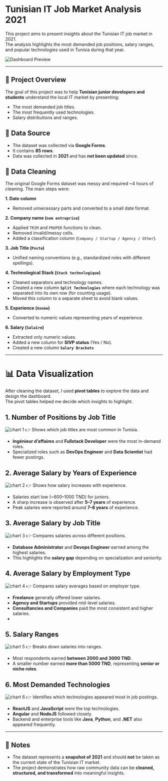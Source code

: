 # Tunisian IT Job Market Analysis 2021

This project aims to present insights about the Tunisian IT job market in 2021.  
The analysis highlights the most demanded job positions, salary ranges, and popular technologies used in Tunisia during that year.

![Dashboard Preview](https://github.com/mounatounakti/Tunisian-IT-Job-Market-Data-Analysis/blob/e1aaff80050962d23a3a5fdfb498797fdb5d3f97/imgs/8.png?raw=true)

---

## 📌 Project Overview
The goal of this project was to help **Tunisian junior developers and students** understand the local IT market by presenting:
- The most demanded job titles.
- The most frequently used technologies.
- Salary distributions and ranges.

## 📂 Data Source
- The dataset was collected via **Google Forms**.  
- It contains **85 rows**.  
- Data was collected in **2021** and has **not been updated** since.  


## 🧹 Data Cleaning
The original Google Forms dataset was messy and required ~4 hours of cleaning. 
The main steps were:

**1. Date column**  
   - Removed unnecessary parts and converted to a small date format.  

**2. Company name (`nom entreprise`)**  
   - Applied `TRIM` and `PROPER` functions to clean.  
   - Removed invalid/messy cells.  
   - Added a classification column (`Company / Startup / Agency / Other`).  

**3. Job Title (`Poste`)**  
   - Unified naming conventions (e.g., standardized roles with different spellings).  

**4. Technological Stack (`Stack technologique`)**  
   - Cleaned separators and technology names.  
   - Created a new column **`Split Technologies`** where each technology was separated into its own row (for counting usage).  
   - Moved this column to a separate sheet to avoid blank values.  

**5. Experience (`Année`)**  
   - Converted to numeric values representing years of experience.  

**6. Salary (`Salaire`)**  
   - Extracted only numeric values.  
   - Added a new column for **SIVP status** (Yes / No).  
   - Created a new column **`Salary Brackets`**

---

# 📊 Data Visualization

After cleaning the dataset, I used **pivot tables** to explore the data and design the dashboard.  
The pivot tables helped me decide which insights to highlight.  

## 1. Number of Positions by Job Title
![chart 1](https://github.com/mounatounakti/Tunisian-IT-Job-Market-Data-Analysis/blob/e1aaff80050962d23a3a5fdfb498797fdb5d3f97/imgs/1.png?raw=true)
👉 Shows which job titles are most common in Tunisia.  
- **Ingénieur d’affaires** and **Fullstack Developer** were the most in-demand roles.  
- Specialized roles such as **DevOps Engineer** and **Data Scientist** had fewer postings.  

## 2. Average Salary by Years of Experience
![chart 2](https://github.com/mounatounakti/Tunisian-IT-Job-Market-Data-Analysis/blob/e1aaff80050962d23a3a5fdfb498797fdb5d3f97/imgs/2.png)
👉 Shows how salary increases with experience.  
- Salaries start low (~600–1000 TND) for juniors.  
- A sharp increase is observed after **5–7 years** of experience.  
- Peak salaries were reported around **7–8 years** of experience.

## 3. Average Salary by Job Title
![chart 3](https://github.com/mounatounakti/Tunisian-IT-Job-Market-Data-Analysis/blob/e1aaff80050962d23a3a5fdfb498797fdb5d3f97/imgs/3.png)
👉 Compares salaries across different positions.  
- **Database Administrator** and **Devops Engineer** earned among the highest salaries.  
- This highlights the **salary gap** depending on specialization and seniority.  

## 4. Average Salary by Employment Type
![chart 4](https://github.com/mounatounakti/Tunisian-IT-Job-Market-Data-Analysis/blob/e1aaff80050962d23a3a5fdfb498797fdb5d3f97/imgs/4.png)
👉 Compares salary averages based on employer type.  
- **Freelance** generally offered lower salaries.  
- **Agency and Startups** provided mid-level salaries.  
- **Consultancies and Companies** paid the most consistent and higher salaries.
- 
## 5. Salary Ranges
![chart 5](https://github.com/mounatounakti/Tunisian-IT-Job-Market-Data-Analysis/blob/e1aaff80050962d23a3a5fdfb498797fdb5d3f97/imgs/5.png)
👉 Breaks down salaries into ranges.  
- Most respondents earned **between 2000 and 3000 TND**.  
- A smaller number earned **more than 5000 TND**, representing **senior or niche roles**.  

## 6. Most Demanded Technologies
![chart 6](https://github.com/mounatounakti/Tunisian-IT-Job-Market-Data-Analysis/blob/e1aaff80050962d23a3a5fdfb498797fdb5d3f97/imgs/7.png)
👉 Identifies which technologies appeared most in job postings.  
- **ReactJS** and **JavaScript** were the top technologies.  
- **Angular** and **NodeJS** followed closely.  
- Backend and enterprise tools like **Java**, **Python**, and **.NET** also appeared frequently.  

---

## 📝 Notes
- The dataset represents a **snapshot of 2021** and should **not** be taken as the current state of the Tunisian IT market.  
- The project demonstrates how raw community data can be **cleaned, structured, and transformed** into meaningful insights.  



